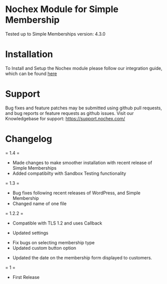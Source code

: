 Nochex Module for Simple Membership
=====================

Tested up to Simple Memberships version: 4.3.0

Installation
=====================
To Install and Setup the Nochex module please follow our integration guide, which can be found <A href="https://support.nochex.com/kb/faq.php?id=215">here</a>

Support
=====================
Bug fixes and feature patches may be submitted using github pull requests, and bug reports or feature requests as github issues.
Visit our Knowledgebase for support: https://support.nochex.com/ 

Changelog
=====================

= 1.4 =

 * Made changes to make smoother installation with recent release of Simple Memberships
 * Added compatibilty with Sandbox Testing functionality

= 1.3 =

 * Bug fixes following recent releases of WordPress, and Simple Membership
 * Changed name of one file

= 1.2.2 =

* Compatible with TLS 1.2 and uses Callback

* Updated settings 

 - Fix bugs on selecting membership type
 - Updated custom button option

* Updated the date on the membership form displayed to customers.

= 1 =

* First Release
